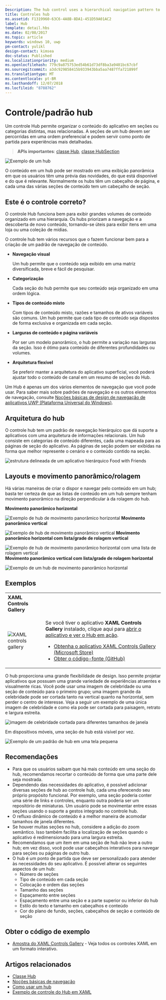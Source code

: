 ```yaml
---
Description: The hub control uses a hierarchical navigation pattern to support apps with a relational information architecture.
title: Controles hub
ms.assetid: F1319960-63C6-4A8B-8DA1-451D59A01AC2
label: Hub
template: detail.hbs
ms.date: 02/08/2017
ms.topic: article
keywords: windows 10, uwp
pm-contact: yulikl
design-contact: kimsea
doc-status: Published
ms.localizationpriority: medium
ms.openlocfilehash: 779c9a875753ed54b61d73df8ba3a9401bc67cbf
ms.sourcegitcommit: a3dc929858415b933943bba5aa7487ffa721899f
ms.translationtype: MT
ms.contentlocale: pt-BR
ms.lasthandoff: 12/07/2018
ms.locfileid: "8788762"
---
```

# <a name="hub-controlpattern"></a>Controle/padrão hub

 


Um controle Hub permite organizar o conteúdo do aplicativo em seções ou categorias distintas, mas relacionadas. A seções de um hub devem ser percorridas em uma ordem preferencial e podem servir como ponto de partida para experiências mais detalhadas.

> **APIs importantes**: [classe Hub](https://msdn.microsoft.com/library/windows/apps/dn251843), [classe HubSection](https://msdn.microsoft.com/library/windows/apps/dn251845)

![Exemplo de um hub](images/hub_example_tablet.png)

O conteúdo em um hub pode ser mostrado em uma exibição panorâmica em que os usuários têm uma prévia das novidades, do que está disponível e do que é relevante. Normalmente os hubs têm um cabeçalho de página, e cada uma das várias seções de conteúdo tem um cabeçalho de seção.


## <a name="is-this-the-right-control"></a>Este é o controle correto?

O controle Hub funciona bem para exibir grandes volumes de conteúdo organizado em uma hierarquia. Os hubs priorizam a navegação e a descoberta de novo conteúdo, tornando-se úteis para exibir itens em uma loja ou uma coleção de mídias.

O controle hub tem vários recursos que o fazem funcionar bem para a criação de um padrão de navegação de conteúdo.

-   **Navegação visual**

    Um hub permite que o conteúdo seja exibido em uma matriz diversificada, breve e fácil de pesquisar.

-   **Categorização**

    Cada seção do hub permite que seu conteúdo seja organizado em uma ordem lógica.

-   **Tipos de conteúdo misto**

    Com tipos de conteúdo misto, razões e tamanhos de ativos variáveis são comuns. Um hub permite que cada tipo de conteúdo seja dispostos de forma exclusiva e organizada em cada seção.

-   **Larguras de conteúdo e página variáveis**

    Por ser um modelo panorâmico, o hub permite a variação nas larguras da seção. Isso é ótimo para conteúdo de diferentes profundidades ou volumes.

-   **Arquitetura flexível**

    Se preferir manter a arquitetura do aplicativo superficial, você poderá ajustar todo o conteúdo de canal em um resumo de seções do Hub.

Um Hub é apenas um dos vários elementos de navegação que você pode usar. Para saber mais sobre padrões de navegação e os outros elementos de navegação, consulte [Noções básicas de design de navegação de aplicativos UWP (Plataforma Universal do Windows)](../basics/navigation-basics.md).

## <a name="hub-architecture"></a>Arquitetura do hub

O controle hub tem um padrão de navegação hierárquico que dá suporte a aplicativos com uma arquitetura de informações relacionais. Um hub consiste em categorias de conteúdo diferentes, cada uma mapeada para as páginas de seção do aplicativo. As páginas de seção podem ser exibidas na forma que melhor represente o cenário e o conteúdo contido na seção.

![estrutura delineada de um aplicativo hierárquico Food with Friends](images/navigation_diagram_food_with_friends_app_new.png)

## <a name="layouts-and-panningscrolling"></a>Layouts e movimento panorâmico/rolagem

Há várias maneiras de criar o dispor e navegar pelo conteúdo em um hub; basta ter certeza de que as listas de conteúdo em um hub sempre tenham movimento panorâmico na direção perpendicular à da rolagem do hub.

**Movimento panorâmico horizontal**

![Exemplo de hub de movimento panorâmico horizontal](images/controls_hub_horizontal_pan.png)
**Movimento panorâmico vertical**

![Exemplo de hub de movimento panorâmico vertical](images/controls_hub_vertical_pan.png)
**Movimento panorâmico horizontal com lista/grade de rolagem vertical**

![Exemplo de hub de movimento panorâmico horizontal com uma lista de rolagem vertical](images/controls_hub_horizontal_vertical_scroll.png)
**Movimento panorâmico vertical com lista/grade de rolagem horizontal**

![Exemplo de um hub de movimento panorâmico horizontal](images/controls_hub_vertical_horizontal_scroll.png)

## <a name="examples"></a>Exemplos

<table>
<th align="left">XAML Controls Gallery<th>
<tr>
<td><img src="images/xaml-controls-gallery-sm.png" alt="XAML controls gallery"></img></td>
<td>
    <p>Se você tiver o aplicativo <strong style="font-weight: semi-bold">XAML Controls Gallery</strong> instalado, clique aqui para <a href="xamlcontrolsgallery:/item/Hub">abrir o aplicativo e ver o Hub em ação</a>.</p>
    <ul>
    <li><a href="https://www.microsoft.com/store/productId/9MSVH128X2ZT">Obtenha o aplicativo XAML Controls Gallery (Microsoft Store)</a></li>
    <li><a href="https://github.com/Microsoft/Windows-universal-samples/tree/master/Samples/XamlUIBasics">Obter o código-fonte (GitHub)</a></li>
    </ul>
</td>
</tr>
</table>

O hub proporciona uma grande flexibilidade de design. Isso permite projetar aplicativos que possuam uma grande variedade de experiências atraentes e visualmente ricas. Você pode usar uma imagem de celebridade ou uma seção de conteúdo para o primeiro grupo; uma imagem grande da celebridade pode ser cortada tanto na vertical quanto na horizontal, sem perder o centro de interesse. Veja a seguir um exemplo de uma única imagem de celebridade e como ela pode ser cortada para paisagem, retrato e largura estreita.

![imagem de celebridade cortada para diferentes tamanhos de janela](images/hub_hero_cropped2.png)

Em dispositivos móveis, uma seção de hub está visível por vez.

![Exemplo de um padrão de hub em uma tela pequena](images/phone_hub_example.png)

## <a name="recommendations"></a>Recomendações

-   Para que os usuários saibam que há mais conteúdo em uma seção do hub, recomendamos recortar o conteúdo de forma que uma parte dele seja mostrada.
-   Dependendo das necessidades do aplicativo, é possível adicionar diversas seções de hub ao controle hub, cada uma oferecendo seu próprio propósito funcional. Por exemplo, uma seção poderia conter uma série de links e controles, enquanto outra poderia ser um repositório de miniaturas. Um usuário pode se movimentar entre essas seções usando o suporte a gestos integrado no controle hub.
-   O refluxo dinâmico de conteúdo é a melhor maneira de acomodar tamanhos de janela diferentes.
-   Se houver muitas seções no hub, considere a adição do zoom semântico. Isso também facilita a localização de seções quando o aplicativo é redimensionado para uma largura estreita.
-   Recomendamos que um item em uma seção de hub não leve a outro hub; em vez disso, você pode usar cabeçalhos interativos para navegar para seções ou páginas de outro hub.
-   O hub é um ponto de partida que deve ser personalizado para atender às necessidades do seu aplicativo. É possível alterar os seguintes aspectos de um hub:
    -   Número de seções
    -   Tipo de conteúdo em cada seção
    -   Colocação e ordem das seções
    -   Tamanho das seções
    -   Espaçamento entre seções
    -   Espaçamento entre uma seção e a parte superior ou inferior do hub
    -   Estilo do texto e tamanho em cabeçalhos e conteúdo
    -   Cor do plano de fundo, seções, cabeçalhos de seção e conteúdo de seção

## <a name="get-the-sample-code"></a>Obter o código de exemplo

- [Amostra do XAML Controls Gallery](https://github.com/Microsoft/Windows-universal-samples/tree/master/Samples/XamlUIBasics) - Veja todos os controles XAML em um formato interativo.

## <a name="related-articles"></a>Artigos relacionados

- [Classe Hub](https://msdn.microsoft.com/library/windows/apps/dn251843)
- [Noções básicas de navegação](../basics/navigation-basics.md)
- [Como usar um hub](https://msdn.microsoft.com/library/windows/apps/xaml/dn308518)
- [Exemplo de controle do Hub em XAML](http://go.microsoft.com/fwlink/p/?LinkID=310072)
